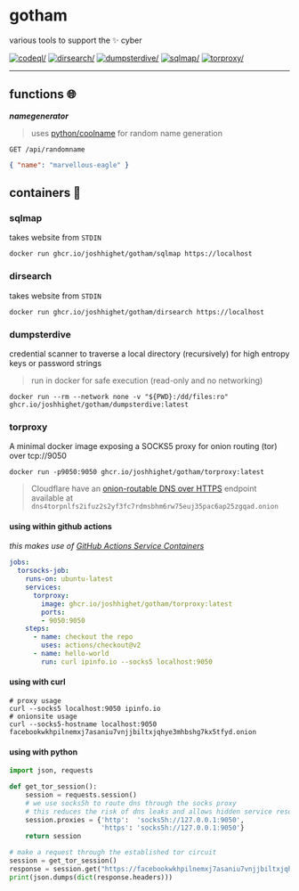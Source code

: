 # gotham

various tools to support the ✨ cyber

[![codeql/](https://github.com/joshhighet/gotham/actions/workflows/codeql.yml/badge.svg)](https://github.com/joshhighet/gotham/actions/workflows/codeql.yml) [![dirsearch/](https://github.com/joshhighet/gotham/actions/workflows/dirsearch.yml/badge.svg)](https://github.com/joshhighet/gotham/actions/workflows/dirsearch.yml) [![dumpsterdive/](https://github.com/joshhighet/gotham/actions/workflows/dumpsterdive.yml/badge.svg)](https://github.com/joshhighet/gotham/actions/workflows/dumpsterdive.yml) [![sqlmap/](https://github.com/joshhighet/gotham/actions/workflows/sqlmap.yml/badge.svg)](https://github.com/joshhighet/gotham/actions/workflows/sqlmap.yml) [![torproxy/](https://github.com/joshhighet/gotham/actions/workflows/torproxy.yml/badge.svg)](https://github.com/joshhighet/gotham/actions/workflows/torproxy.yml)

---

## functions 🌐

***namegenerator***

> uses [python/coolname](https://pypi.org/project/coolname) for random name generation

`GET /api/randomname`

```json
{ "name": "marvellous-eagle" }
```

## containers  🐳

### sqlmap

takes website from `STDIN`

    docker run ghcr.io/joshhighet/gotham/sqlmap https://localhost

### dirsearch

takes website from `STDIN`

    docker run ghcr.io/joshhighet/gotham/dirsearch https://localhost

### dumpsterdive

credential scanner to traverse a local directory (recursively) for high entropy keys or password strings

> run in docker for safe execution (read-only and no networking)

    docker run --rm --network none -v "${PWD}:/dd/files:ro" ghcr.io/joshhighet/gotham/dumpsterdive:latest

### torproxy

A minimal docker image exposing a SOCKS5 proxy for onion routing (tor) over tcp://9050

    docker run -p9050:9050 ghcr.io/joshhighet/gotham/torproxy:latest

> Cloudflare have an [onion-routable DNS over HTTPS](https://developers.cloudflare.com/1.1.1.1/fun-stuff/dns-over-tor) endpoint available at `dns4torpnlfs2ifuz2s2yf3fc7rdmsbhm6rw75euj35pac6ap25zgqad.onion`

#### using within github actions

_this makes use of [GitHub Actions Service Containers](https://docs.github.com/en/actions/guides/about-service-containers)_

```yaml
jobs:
  torsocks-job:
    runs-on: ubuntu-latest
    services:
      torproxy:
        image: ghcr.io/joshhighet/gotham/torproxy:latest
        ports:
        - 9050:9050
    steps:
      - name: checkout the repo
        uses: actions/checkout@v2
      - name: hello-world
        run: curl ipinfo.io --socks5 localhost:9050
```

#### using with curl

```shell
# proxy usage
curl --socks5 localhost:9050 ipinfo.io 
# onionsite usage
curl --socks5-hostname localhost:9050 facebookwkhpilnemxj7asaniu7vnjjbiltxjqhye3mhbshg7kx5tfyd.onion
```

#### using with python

```python
import json, requests

def get_tor_session():
    session = requests.session()
    # we use socks5h to route dns through the socks proxy
    # this reduces the risk of dns leaks and allows hidden service resolutions
    session.proxies = {'http':  'socks5h://127.0.0.1:9050',
                       'https': 'socks5h://127.0.0.1:9050'}
    return session

# make a request through the established tor circuit
session = get_tor_session()
response = session.get("https://facebookwkhpilnemxj7asaniu7vnjjbiltxjqhye3mhbshg7kx5tfyd.onion")
print(json.dumps(dict(response.headers)))
```
